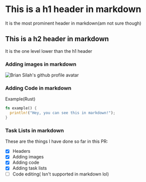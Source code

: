 # This is a h1 header in markdown

It is the most prominent header in markdown(am not sure though)

## This is a h2 header in markdown

It is the one level lower than the h1 header

### Adding images in markdown

![Brian Silah's github profile avatar](https://avatars.githubusercontent.com/u/71752651?s=400&u=322a4e58d23c97cbae36fc72717ffb1d2fe35b0f&v=4)

### Adding Code in markdown

Example(Rust)

```Rust
fn example() {
  println!("Hey, you can see this in markdown!");
}
```

### Task Lists in markdown

These are the things I have done so far in this PR:

- [x] Headers
- [x] Adding images
- [x] Adding code
- [x] Adding task lists
- [ ] Code editing( Isn't supported in markdown lol)

